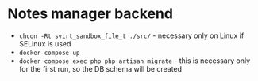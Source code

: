 Notes manager backend
===

- `chcon -Rt svirt_sandbox_file_t ./src/` - necessary only on Linux if SELinux is used
- `docker-compose up`
- `docker compose exec php php artisan migrate` - this is necessary only for the first run, so the DB schema will be created
